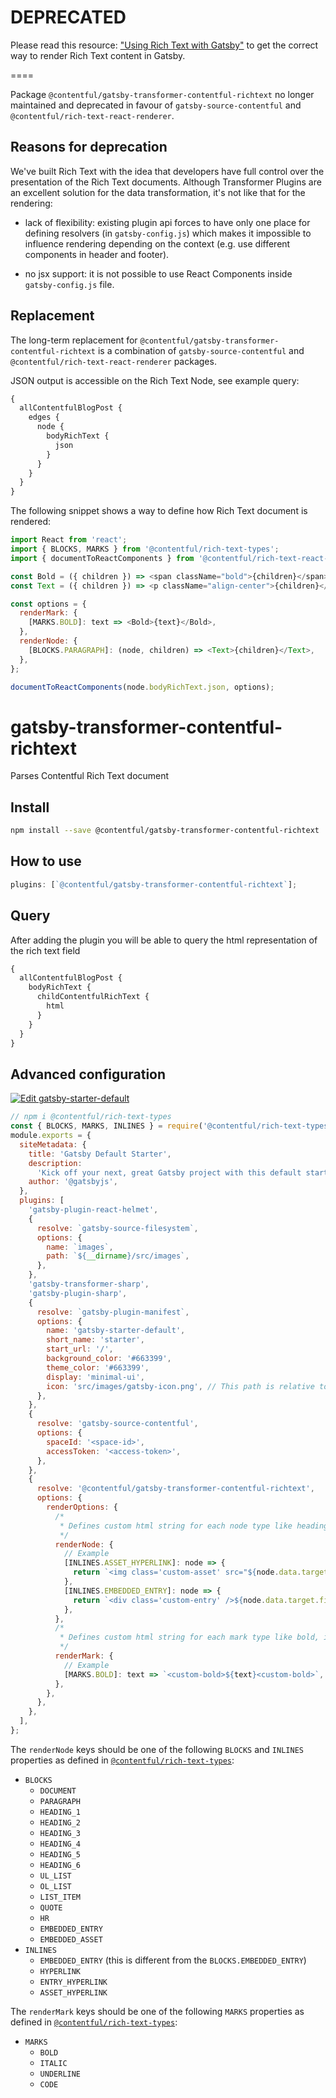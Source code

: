 # DEPRECATED

Please read this resource: ["Using Rich Text with Gatsby"](https://www.contentful.com/developers/docs/tutorials/general/rich-text-and-gatsby/) to get the correct way to render Rich Text content in Gatsby.

====

Package `@contentful/gatsby-transformer-contentful-richtext` no longer maintained and deprecated in favour of `gatsby-source-contentful` and `@contentful/rich-text-react-renderer`.

## Reasons for deprecation

We've built Rich Text with the idea that developers have full control over the presentation of the Rich Text documents.
Although Transformer Plugins are an excellent solution for the data transformation, it's not like that for the rendering:

- lack of flexibility: existing plugin api forces to have only one place for defining resolvers (in `gatsby-config.js`) which makes it impossible to influence rendering depending on the context (e.g. use different components in header and footer).

- no jsx support: it is not possible to use React Components inside `gatsby-config.js` file.

## Replacement

The long-term replacement for `@contentful/gatsby-transformer-contentful-richtext` is a combination of `gatsby-source-contentful` and `@contentful/rich-text-react-renderer` packages.

JSON output is accessible on the Rich Text Node, see example query:

```graphql
{
  allContentfulBlogPost {
    edges {
      node {
        bodyRichText {
          json
        }
      }
    }
  }
}
```

The following snippet shows a way to define how Rich Text document is rendered:

```js
import React from 'react';
import { BLOCKS, MARKS } from '@contentful/rich-text-types';
import { documentToReactComponents } from '@contentful/rich-text-react-renderer';

const Bold = ({ children }) => <span className="bold">{children}</span>;
const Text = ({ children }) => <p className="align-center">{children}</p>;

const options = {
  renderMark: {
    [MARKS.BOLD]: text => <Bold>{text}</Bold>,
  },
  renderNode: {
    [BLOCKS.PARAGRAPH]: (node, children) => <Text>{children}</Text>,
  },
};

documentToReactComponents(node.bodyRichText.json, options);
```

# gatsby-transformer-contentful-richtext

Parses Contentful Rich Text document

## Install

```sh
npm install --save @contentful/gatsby-transformer-contentful-richtext
```

## How to use

```js
plugins: [`@contentful/gatsby-transformer-contentful-richtext`];
```

## Query

After adding the plugin you will be able to query the html representation of the rich text field

```graphql
{
  allContentfulBlogPost {
    bodyRichText {
      childContentfulRichText {
        html
      }
    }
  }
}
```

## Advanced configuration

[![Edit gatsby-starter-default](https://codesandbox.io/static/img/play-codesandbox.svg)](https://codesandbox.io/s/jljrl7z82w)

```js
// npm i @contentful/rich-text-types
const { BLOCKS, MARKS, INLINES } = require('@contentful/rich-text-types');
module.exports = {
  siteMetadata: {
    title: 'Gatsby Default Starter',
    description:
      'Kick off your next, great Gatsby project with this default starter. This barebones starter ships with the main Gatsby configuration files you might need.',
    author: '@gatsbyjs',
  },
  plugins: [
    'gatsby-plugin-react-helmet',
    {
      resolve: `gatsby-source-filesystem`,
      options: {
        name: `images`,
        path: `${__dirname}/src/images`,
      },
    },
    'gatsby-transformer-sharp',
    'gatsby-plugin-sharp',
    {
      resolve: `gatsby-plugin-manifest`,
      options: {
        name: 'gatsby-starter-default',
        short_name: 'starter',
        start_url: '/',
        background_color: '#663399',
        theme_color: '#663399',
        display: 'minimal-ui',
        icon: 'src/images/gatsby-icon.png', // This path is relative to the root of the site.
      },
    },
    {
      resolve: 'gatsby-source-contentful',
      options: {
        spaceId: '<space-id>',
        accessToken: '<access-token>',
      },
    },
    {
      resolve: '@contentful/gatsby-transformer-contentful-richtext',
      options: {
        renderOptions: {
          /*
           * Defines custom html string for each node type like heading, embedded entries etc..
           */
          renderNode: {
            // Example
            [INLINES.ASSET_HYPERLINK]: node => {
              return `<img class='custom-asset' src="${node.data.target.fields.file['en-US'].url}"/>`;
            },
            [INLINES.EMBEDDED_ENTRY]: node => {
              return `<div class='custom-entry' />${node.data.target.fields.name['en-US']}</div>`;
            },
          },
          /*
           * Defines custom html string for each mark type like bold, italic etc..
           */
          renderMark: {
            // Example
            [MARKS.BOLD]: text => `<custom-bold>${text}<custom-bold>`,
          },
        },
      },
    },
  ],
};
```

The `renderNode` keys should be one of the following `BLOCKS` and `INLINES` properties as defined in [`@contentful/rich-text-types`](https://www.npmjs.com/package/@contentful/rich-text-types):

- `BLOCKS`
  - `DOCUMENT`
  - `PARAGRAPH`
  - `HEADING_1`
  - `HEADING_2`
  - `HEADING_3`
  - `HEADING_4`
  - `HEADING_5`
  - `HEADING_6`
  - `UL_LIST`
  - `OL_LIST`
  - `LIST_ITEM`
  - `QUOTE`
  - `HR`
  - `EMBEDDED_ENTRY`
  - `EMBEDDED_ASSET`
- `INLINES`
  - `EMBEDDED_ENTRY` (this is different from the `BLOCKS.EMBEDDED_ENTRY`)
  - `HYPERLINK`
  - `ENTRY_HYPERLINK`
  - `ASSET_HYPERLINK`

The `renderMark` keys should be one of the following `MARKS` properties as defined in [`@contentful/rich-text-types`](https://www.npmjs.com/package/@contentful/rich-text-types):

- `MARKS`
  - `BOLD`
  - `ITALIC`
  - `UNDERLINE`
  - `CODE`
